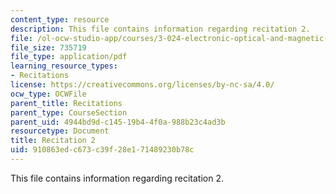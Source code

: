 ```yaml
---
content_type: resource
description: This file contains information regarding recitation 2.
file: /ol-ocw-studio-app/courses/3-024-electronic-optical-and-magnetic-properties-of-materials-spring-2013/910863edc673c39f28e171489230b78c_MIT3_024S13_2012rec2.pdf
file_size: 735719
file_type: application/pdf
learning_resource_types:
- Recitations
license: https://creativecommons.org/licenses/by-nc-sa/4.0/
ocw_type: OCWFile
parent_title: Recitations
parent_type: CourseSection
parent_uid: 4944bd9d-c145-19b4-4f0a-988b23c4ad3b
resourcetype: Document
title: Recitation 2
uid: 910863ed-c673-c39f-28e1-71489230b78c
---
```

This file contains information regarding recitation 2.